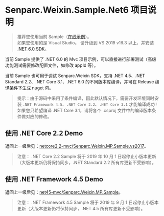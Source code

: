 # Senparc.Weixin.Sample.Net6 项目说明

> 推荐您使用当前 Sample（[在线示例](https://sdk.weixin.senparc.com/)）。<br>
> 如果您使用的是 Visual Studio，
请升级到 VS 2019 v16.3 以上，并安装 [.NET 6.0 SDK](https://docs.microsoft.com/zh-cn/aspnet/core/getting-started/?view=aspnetcore-6.0&WT.mc_id=DT-MVP-5002965&tabs=windows)。

当前 Sample 提供了 .NET 6.0 的 Mvc 项目示例，可以直接进行部署测试（高级功能测试需要修改配置文件，如修改 appId 等）。

当前 Sample 也可用于调试 Senparc.Weixin SDK，支持 .NET 4.5、.NET Standard 2.2、.NET Core 3.1、.NET 6.0 的不同版本库编译，并可在 Release 编译条件下生成 nuget 包。

> 提示：由于源码中采用了条件编译，因此默认情况下，需要开发环境同时安装 `.NET Framework 4.5`、`.NET Core 2.2`、`.NET Core 3.1` 才能编译成功！<br>
> 如果您只希望编译 .NET Core 3.1，请将各个 .csproj 文件中的编译版本条件做对应的修改。

## 使用 .NET Core 2.2 Demo

返回上一级后见：[netcore2.2-mvc/Senparc.Weixin.MP.Sample.vs2017](../netcore2.2-mvc)。

> 注意： .NET Core 2.2 Sample 将于 2019 年 10 月 1 日起停止小版本更新（大版本更新仍将保持同步，.NET Standard 2.2 所有库更新不受影响）。


## 使用 .NET Framework 4.5 Demo

返回上一级后见：[net45-mvc/Senparc.Weixin.MP.Sample](../net45-mvc)。

> 注意： .NET Framework 4.5 Sample 将于 2019 年 9 月 1 日起停止小版本更新（大版本更新仍将保持同步，.NET 4.5 所有库更新不受影响）。

